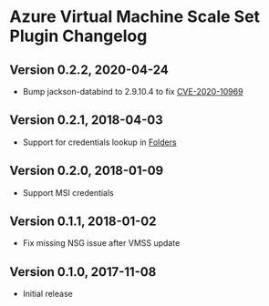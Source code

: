 # Azure Virtual Machine Scale Set Plugin Changelog

## Version 0.2.2, 2020-04-24
* Bump jackson-databind to 2.9.10.4 to fix [CVE-2020-10969](https://github.com/advisories/GHSA-758m-v56v-grj4)

## Version 0.2.1, 2018-04-03
* Support for credentials lookup in [Folders](https://plugins.jenkins.io/cloudbees-folder)

## Version 0.2.0, 2018-01-09
* Support MSI credentials

## Version 0.1.1, 2018-01-02
* Fix missing NSG issue after VMSS update

## Version 0.1.0, 2017-11-08
* Initial release
